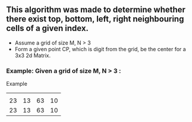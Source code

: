 ## This algorithm was made to determine whether there exist top, bottom, left, right neighbouring cells of a given index.
* Assume a grid of size M, N > 3
* Form a given point CP, which is digit from the grid, be the center for a 3x3 2d Matrix.

### Example: Given a grid of size M, N > 3 :<br>
<table>
  <thead>Example</thead>
  <th>
    <tr>
      <td>23</td>
      <td>13</td>
      <td>63</td>
      <td>10</td>
    </tr>
    <tr>
      <td>23</td>
      <td>13</td>
      <td>63</td>
      <td>10</td>
    </tr>
  </th>
</table>
